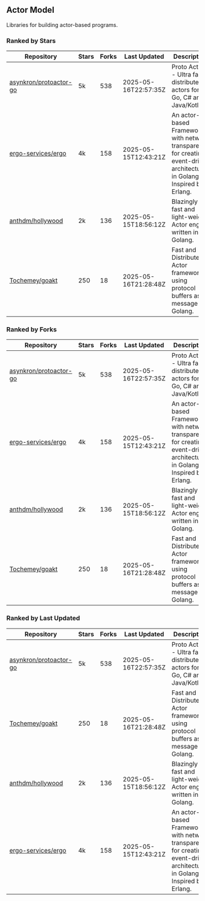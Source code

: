 ## Actor Model

Libraries for building actor-based programs.

### Ranked by Stars

| Repository | Stars | Forks | Last Updated | Description | 
|------------|-------|-------|--------------|-------------|
| [asynkron/protoactor-go](https://github.com/asynkron/protoactor-go) | 5k | 538 | 2025-05-16T22:57:35Z |  Proto Actor - Ultra fast distributed actors for Go, C# and Java/Kotlin. |
| [ergo-services/ergo](https://github.com/ergo-services/ergo) | 4k | 158 | 2025-05-15T12:43:21Z |  An actor-based Framework with network transparency for creating event-driven architecture in Golang. Inspired by Erlang. |
| [anthdm/hollywood](https://github.com/anthdm/hollywood) | 2k | 136 | 2025-05-15T18:56:12Z |  Blazingly fast and light-weight Actor engine written in Golang. |
| [Tochemey/goakt](https://github.com/Tochemey/goakt) | 250 | 18 | 2025-05-16T21:28:48Z |  Fast and Distributed Actor framework using protocol buffers as message for Golang. |

### Ranked by Forks

| Repository | Stars | Forks | Last Updated | Description | 
|------------|-------|-------|--------------|-------------|
| [asynkron/protoactor-go](https://github.com/asynkron/protoactor-go) | 5k | 538 | 2025-05-16T22:57:35Z |  Proto Actor - Ultra fast distributed actors for Go, C# and Java/Kotlin. |
| [ergo-services/ergo](https://github.com/ergo-services/ergo) | 4k | 158 | 2025-05-15T12:43:21Z |  An actor-based Framework with network transparency for creating event-driven architecture in Golang. Inspired by Erlang. |
| [anthdm/hollywood](https://github.com/anthdm/hollywood) | 2k | 136 | 2025-05-15T18:56:12Z |  Blazingly fast and light-weight Actor engine written in Golang. |
| [Tochemey/goakt](https://github.com/Tochemey/goakt) | 250 | 18 | 2025-05-16T21:28:48Z |  Fast and Distributed Actor framework using protocol buffers as message for Golang. |

### Ranked by Last Updated

| Repository | Stars | Forks | Last Updated | Description | 
|------------|-------|-------|--------------|-------------|
| [asynkron/protoactor-go](https://github.com/asynkron/protoactor-go) | 5k | 538 | 2025-05-16T22:57:35Z |  Proto Actor - Ultra fast distributed actors for Go, C# and Java/Kotlin. |
| [Tochemey/goakt](https://github.com/Tochemey/goakt) | 250 | 18 | 2025-05-16T21:28:48Z |  Fast and Distributed Actor framework using protocol buffers as message for Golang. |
| [anthdm/hollywood](https://github.com/anthdm/hollywood) | 2k | 136 | 2025-05-15T18:56:12Z |  Blazingly fast and light-weight Actor engine written in Golang. |
| [ergo-services/ergo](https://github.com/ergo-services/ergo) | 4k | 158 | 2025-05-15T12:43:21Z |  An actor-based Framework with network transparency for creating event-driven architecture in Golang. Inspired by Erlang. |

